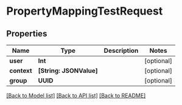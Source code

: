 # PropertyMappingTestRequest

## Properties
Name | Type | Description | Notes
------------ | ------------- | ------------- | -------------
**user** | **Int** |  | [optional] 
**context** | **[String: JSONValue]** |  | [optional] 
**group** | **UUID** |  | [optional] 

[[Back to Model list]](../README.md#documentation-for-models) [[Back to API list]](../README.md#documentation-for-api-endpoints) [[Back to README]](../README.md)


